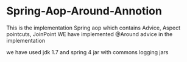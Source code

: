 # Spring-Aop-Around-Annotion

This is the implementation Spring aop which contains Advice, Aspect pointcuts, JoinPoint WE have implemented @Around advice in the implementation

we have used jdk 1.7 and spring 4 jar with commons logging jars
